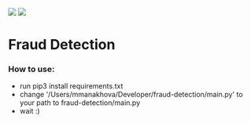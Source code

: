 <img src="https://img.shields.io/badge/Python-FFD43B?style=for-the-badge&logo=python&logoColor=blue" /> <img src="https://img.shields.io/badge/PostgreSQL-316192?style=for-the-badge&logo=postgresql&logoColor=white" />

# Fraud Detection

### How to use:
- run pip3 install requirements.txt
- change '/Users/mmanakhova/Developer/fraud-detection/main.py' to your path to fraud-detection/main.py
- wait :)
